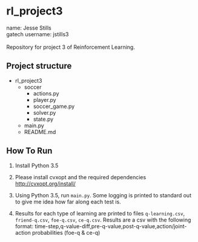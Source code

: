# rl_project3
name: Jesse Stills
<br>
gatech username: jstills3
<br>
<br>
Repository for project 3 of Reinforcement Learning.

## Project structure
* rl_project3
    * soccer
        * actions.py
        * player.py
        * soccer_game.py
        * solver.py
        * state.py
    * main.py
    * README.md

## How To Run
1. Install Python 3.5

2. Please install cvxopt and the required dependencies
   http://cvxopt.org/install/

3. Using Python 3.5, run `main.py`. Some logging is printed to standard out to give me idea how far along each test is.

4. Results for each type of learning are printed to files `q-learning.csv`, `friend-q.csv`, `foe-q.csv`, `ce-q.csv`. 
   Results are a csv with the following format: time-step,q-value-diff,pre-q-value,post-q-value,action/joint-action probabilities (foe-q & ce-q)